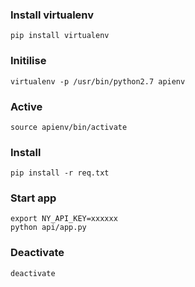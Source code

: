 ### Install virtualenv
```
pip install virtualenv
```
### Initilise
```
virtualenv -p /usr/bin/python2.7 apienv
```
### Active
```
source apienv/bin/activate
```
### Install
```
pip install -r req.txt
```

### Start app
```
export NY_API_KEY=xxxxxx
python api/app.py
```

### Deactivate
```
deactivate
```
